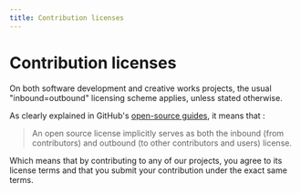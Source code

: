 ```yaml
---
title: Contribution licenses
---
```


# Contribution licenses

On both software development and creative works projects, the usual "inbound=outbound" licensing scheme applies, unless stated otherwise.

As clearly explained in GitHub's [open-source guides](https://opensource.guide/legal/), it means that :

> An open source license implicitly serves as both the inbound \(from contributors\) and outbound \(to other contributors and users\) license.



Which means that by contributing to any of our projects, you agree to its license terms and that you submit your contribution under the exact same terms.

